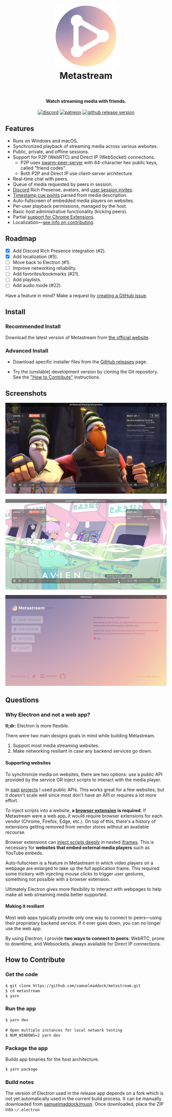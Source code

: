 <h1 align="center">
  <br>
  <a href="https://getmetastream.com">
    <img src="./resources/icon.png" alt="Metastream" width="200">
  </a>
  <br>
  Metastream
  <br>
  <br>
</h1>

<h4 align="center">Watch streaming media with friends.</h4>

<p align="center">
  <a href="https://discord.gg/nfwPRb9"><img src="https://img.shields.io/badge/discord-chat-brightgreen.svg" alt="discord"></a>
  <a href="https://www.patreon.com/metastream"><img src="https://img.shields.io/badge/patreon-donate-brightgreen.svg" alt="patreon"></a>
	<a href="https://github.com/samuelmaddock/metastream/releases"><img src="https://img.shields.io/github/release/samuelmaddock/metastream.svg" alt="github release version"></a>
</p>

## Features

- Runs on Windows and macOS.
- Synchronized playback of streaming media across various websites.
- Public, private, and offline sessions.
- Support for P2P (WebRTC) and Direct IP (WebSocket) connections.
	- P2P uses [swarm-peer-server](https://github.com/samuelmaddock/swarm-peer-server) with 64-character hex public keys, called "friend codes".
	- Both P2P and Direct IP use client-server architecture.
- Real-time chat with peers.
- Queue of media requested by peers in session.
- [Discord](https://discordapp.com/) Rich Presense, avatars, and [user session invites](https://support.discordapp.com/hc/en-us/articles/115001557452-Game-Invites-and-Detailed-Status-Rich-Presence-).
- [Timestamp cue points](./resources/screenshots/screenshot2.png) parsed from media description.
- Auto-fullscreen of embedded media players on websites.
- Per-user playback permissions, managed by the host.
- Basic host administrative functionality (kicking peers).
- Partial [support for Chrome Extensions](./docs/extensions.md).
- Localization—[see info on contributing](./app/locale).

## Roadmap

- [x] Add Discord Rich Presence integration (#2).
- [x] Add localization (#5).
- [ ] Move back to Electron (#1).
- [ ] Improve networking reliability.
- [ ] Add favorites/bookmarks (#21).
- [ ] Add playlists.
- [ ] Add audio mode (#22).

Have a feature in mind? Make a request by [creating a GitHub issue](https://github.com/samuelmaddock/metastream/issues).

## Install

### Recommended Install

Download the latest version of Metastream from
[the official website](https://getmetastream.com).

### Advanced Install

- Download specific installer files from the [GitHub releases](https://github.com/samuelmaddock/metastream/releases) page.

- Try the (unstable) development version by cloning the Git repository. See the
  ["How to Contribute"](#how-to-contribute) instructions.

## Screenshots

![Screenshot1](./resources/screenshots/screenshot1.png)

![Screenshot2](./resources/screenshots/screenshot2.png)

![Screenshot3](./resources/screenshots/screenshot3.png)

## Questions

### Why Electron and not a web app?

**tl;dr:** Electron is more flexible.

There were two main designs goals in mind while building Metastream.
1. Support most media streaming websites.
1. Make networking resiliant in case any backend services go down. 

#### Supporting websites

To synchronize media on websites, there are two options: use a public API provided by the service OR inject scripts to interact with the media player.

In [past](https://github.com/pixeltailgames/cinema) [projects](https://github.com/samuelmaddock/gm-mediaplayer) I used public APIs. This works great for a few websites, but it doesn't scale well since most don't have an API or requires a lot more effort.

To inject scripts into a website, **a [browser extension](https://developer.chrome.com/extensions) is required**. If Metastream were a web app, it would require browser extensions for each vendor (Chrome, Firefox, Edge, etc.). On top of this, there's a history of extensions getting removed from vendor stores without an available recourse.

Browser extensions can [inject scripts deeply](https://developer.chrome.com/extensions/content_scripts#frames) in nested [iframes](https://developer.mozilla.org/en-US/docs/Web/HTML/Element/iframe). This is necessary for **websites that embed external media players** such as YouTube embeds.

Auto-fullscreen is a feature in Metastream in which video players on a webpage are enlarged to take up the full application frame. This required some trickery with injecting mouse clicks to trigger user gestures, something not possible with a browser extension.

Ultimately Electron gives more flexibility to interact with webpages to help make all web streaming media better supported.

#### Making it resiliant

Most web apps typically provide only one way to connect to peers—using their proprietary backend service. If it ever goes down, you can no longer use the web app.

By using Electron, I provide **two ways to connect to peers**: WebRTC, prone to downtime, and Websockets, always available for Direct IP connections.

## How to Contribute

### Get the code

```
$ git clone https://github.com/samuelmaddock/metastream.git
$ cd metastream
$ yarn
```

### Run the app

```
$ yarn dev

# Open multiple instances for local network testing
$ NUM_WINDOWS=2 yarn dev
```

### Package the app

Builds app binaries for the host architecture.

```
$ yarn package
```

### Build notes

The version of Electron used in the release app depends on a fork which is not yet automatically used in the current build process. It can be manually downloaded from [samuelmaddock/muon](https://github.com/samuelmaddock/muon/releases). Once downloaded, place the ZIP into `~/.electron`
